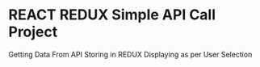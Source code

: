 # REACT REDUX Simple API Call Project

Getting Data From API
Storing in REDUX
Displaying as per User Selection
